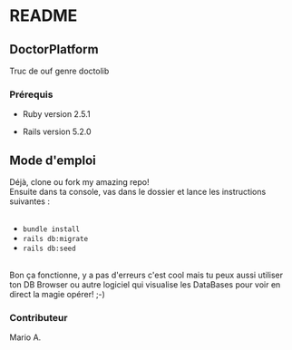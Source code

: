 # README

## DoctorPlatform

Truc de ouf genre doctolib

### Prérequis 

* Ruby version 2.5.1

* Rails version 5.2.0

## Mode d'emploi
Déjà, clone ou fork my amazing repo! <br/>
Ensuite dans ta console, vas dans le dossier et lance les instructions suivantes :<br/>
<br/>
* `bundle install`<br/>
* `rails db:migrate`<br/>
* `rails db:seed`
<br/>
Bon ça fonctionne, y a pas d'erreurs c'est cool mais tu peux aussi utiliser ton DB Browser ou autre logiciel qui visualise les DataBases pour voir en direct la magie opérer! ;-)

### Contributeur

Mario A.